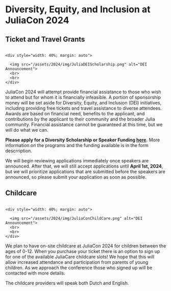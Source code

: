 # Diversity, Equity, and Inclusion at JuliaCon 2024

## Ticket and Travel Grants
~~~

<div style="width: 40%; margin: auto">

  <img src="/assets/2024/img/JuliaDEIScholarship.png" alt="DEI Announcement">
  <br>
  <br>
</div>
~~~

JuliaCon 2024 will attempt provide financial assistance to those who wish to attend but for whom it is financially infeasible. A portion of sponsorship money will be set aside for Diversity, Equity, and Inclusion (DEI) initiatives, including providing free tickets and travel assistance to diverse attendees. Awards are based on financial need, benefits to the applicant, and contributions by the applicant to their community and the broader Julia community. Financial assistance cannot be guaranteed at this time, but we will do what we can.

**Please apply for a Diversity Scholarship or Speaker Funding [here](https://forms.gle/CvwRDuLV4C2Tfmxs9).** More information on the programs and the funding available is in the form descrription. 

We will begin reviewing applications immediately once speakers are announced. After that, we will still accept applications until **April 1st, 2024**, but we will prioritize applications that are submitted before the speakers are announced, so please submit your application as soon as possible. 

## Childcare
~~~

<div style="width: 40%; margin: auto">

  <img src="/assets/2024/img/JuliaConChildCare.png" alt="DEI Announcement">
  <br>
  <br>
</div>
~~~

We plan to have on-site childcare at JuliaCon 2024 for children between the ages of 0-12. When you purchase your ticket there is an option to sign up for one of the available JuliaCare childcare slots! We hope that this will allow increased attendance and participation from parents of young children. As we approach the conference those who signed up will be contacted with more details.

The childcare providers will speak both Dutch and English. 

<!-- ## Venue Accessibility -->

